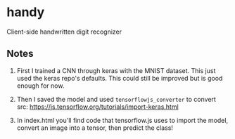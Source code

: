 # handy

Client-side handwritten digit recognizer

## Notes

1. First I trained a CNN through keras with the MNIST dataset. This just used the keras repo's defaults. This could still be improved but is good enough for now.

2. Then I saved the model and used `tensorflowjs_converter` to convert src: https://js.tensorflow.org/tutorials/import-keras.html

3. In index.html you'll find code that tensorflow.js uses to import the model, convert an image into a tensor, then predict the class!
